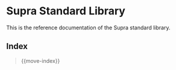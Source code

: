 # Supra Standard Library

This is the reference documentation of the Supra standard library.

## Index

> {{move-index}}
